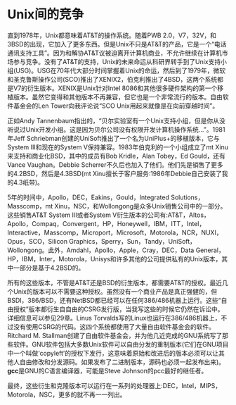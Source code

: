 # Unix间的竞争

直到1978年，Unix都意味着AT&T的操作系统。随着PWB 2.0，V7，32V，和3BSD的出现，它加入了更多东西。但是Unix不只是AT&T的产品，它是一个“电话通讯支持工具”。因为和解协AT&T议被迫离开计算机商业，不允许继续在计算机市场参与竞争。没有了AT&T的支持，Unix的未来命运从科研界转手到了Unix支持小组(USG)。USG在70年代大部分时间掌握着Unix的命运，然后到了1979年，微软和圣克鲁斯操作公司(SCO)推出了XENIX2，伯克利推出了4BSD，这两个系统都是V7的衍生版本。XENIX是Unix针对Intel 8086和其他很多硬件架构的第一个移植版本。虽然它变得和其他版本不再兼容，但它也是一个非常流行的版本。自由软件基金会的Len Tower向我评论说“SCO Unix用起来就像是在向前穿越时间”。

正如Andy Tannenbaum指出的，“贝尔实验室有一个Unix支持小组，但是你从没听说过Unix开发小组。这是因为贝尔公司没有权限开发计算机操作系统...”。1981年Jeff Schriebman创建的UniSoft推出了一个名为UniPlus+的移植版本，它与System III和现在的System V保持兼容。1983年伯克利的一个小组成立了mt Xinu来支持和商业化BSD，其中的成员有Bob Kridle，Alan Tobey，Ed Gould，还有Vance Vaughan。Debbie Scherrer不久后也加入了他们。他们先是销售了更多的4.2BSD，然后是4.3BSD(mt Xinu擅长于客户服务:1986年Debbie自己安装了我的4.3纸带)。

5年的时间中，Apollo，DEC，Eakins，Gould，Integrated Solutions，Masscomp，mt Xinu，NSC，和Wollongong是众多Unix销售公司中的一部分。这些销售AT&T System III或者System V衍生版本的公司有:AT&T，Altos，Apollo，Compaq，Convergent，HP，Honeywell，IBM，ITT，Intel，Interactive，Masscomp，Microport，Microsoft，Motorola，NCR，NUXI，Opus，SCO，Silicon Graphics，Sperry，Sun，Tandy，UniSoft，Wollongong。此外，Amdahl，Apollo，Apple，Cray，DEC，Data General，HP，IBM，Inter，Motorola，Unisys和许多其他的公司提供私有的Unix版本，其中一部分是基于4.2BSD的。

所有的这些版本，不管是AT&T还是BSD的衍生版本，都需要AT&T的授权。最近几个Unix的版本可以不需要这种授权。虽然没有一个商业产品是真正强健的，但BSDI，386/BSD，还有NetBSD都已经可以在任何386/486机器上运行。这些“自由授权”版本都衍生自自由的CSRG发行版，当我写这些的时候它仍然在诉讼中。详细信息可以参见29章。Linus Torvalds写的Linux也运行在386/486机器上，不过没有使用CSRG的代码。这四个系统都使用了大量自由软件基金会的软件。Ritchard M. Stallman创建了自由软件基金会，并为他几近完成的GNU系统写了那些软件。GNU软件包括大多数Unix软件可以自由分发的重制版本(它们在GNU项目中一个叫做‘copyleft’的授权下发行，这意味着原始和改进后的版本必须可以让其他人自由修改和分发源码。如果发布了二进制版本，源码也必须一起发布出来)。**gcc**是GNU的C语言编译器，可能是Steve Johnson的pcc最好的继任者。

最终，这些衍生和克隆版本可以运行在一系列的处理器上:DEC，Intel，MIPS，Motorola，NSC，更多的就不再一一列出。

